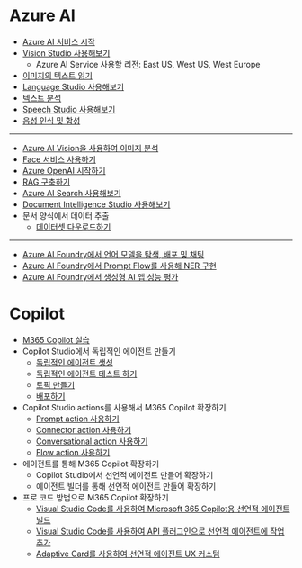 # Azure AI

- [Azure AI 서비스 시작](https://github.com/MicrosoftLearning/mslearn-ai-services/blob/main/Instructions/Exercises/01-use-azure-ai-services.md)
- [Vision Studio 사용해보기](https://github.com/MicrosoftLearning/mslearn-ai-fundamentals/blob/main/Instructions/Labs/03-image-analysis.md)
  - Azure AI Service 사용할 리전: East US, West US, West Europe
- [이미지의 텍스트 읽기](https://github.com/MicrosoftLearning/mslearn-ai-vision/blob/main/Instructions/Exercises/05-ocr.md)
- [Language Studio 사용해보기](https://github.com/MicrosoftLearning/mslearn-ai-fundamentals/blob/main/Instructions/Labs/06-text-analysis.md)
- [텍스트 분석](https://github.com/MicrosoftLearning/mslearn-ai-language/blob/main/Instructions/Exercises/01-analyze-text.md)
- [Speech Studio 사용해보기](https://github.com/MicrosoftLearning/mslearn-ai-fundamentals/blob/main/Instructions/Labs/09-speech.md)
- [음성 인식 및 합성](https://github.com/MicrosoftLearning/mslearn-ai-language/blob/main/Instructions/Exercises/07-speech.md)

---------
- [Azure AI Vision을 사용하여 이미지 분석](https://github.com/MicrosoftLearning/mslearn-ai-vision/blob/main/Instructions/Exercises/01-analyze-images.md)
- [Face 서비스 사용하기](https://github.com/MicrosoftLearning/mslearn-ai-vision/blob/main/Instructions/Exercises/04-face-service.md)
- [Azure OpenAI 시작하기](https://github.com/MicrosoftLearning/mslearn-openai/blob/main/Instructions/Exercises/01-get-started-azure-openai.md)
- [RAG 구축하기](https://github.com/MicrosoftLearning/mslearn-ai-studio/blob/main/Instructions/04-Use-own-data.md)
- [Azure AI Search 사용해보기](https://github.com/MicrosoftLearning/mslearn-ai-fundamentals/blob/main/Instructions/Labs/11-ai-search.md)
- [Document Intelligence Studio 사용해보기](https://github.com/MicrosoftLearning/mslearn-ai-fundamentals/blob/main/Instructions/Labs/10-document-intelligence.md)
- 문서 양식에서 데이터 추출
  - [데이터셋 다운로드하기](https://github.com/SDSTony/msft-link-collection/raw/refs/heads/main/invoice-dataset.zip) 

---------

- [Azure AI Foundry에서 언어 모델을 탐색, 배포 및 채팅](https://github.com/MicrosoftLearning/mslearn-ai-studio/blob/main/Instructions/02-Explore-model-catalog.md)
- [Azure AI Foundry에서 Prompt Flow를 사용해 NER 구현](https://github.com/MicrosoftLearning/mslearn-ai-studio/blob/main/Instructions/03b-Use-prompt-flow-NER.md)
- [Azure AI Foundry에서 생성형 AI 앱 성능 평가](https://github.com/MicrosoftLearning/mslearn-ai-studio/blob/main/Instructions/07-Evaluate-prompt-flow.md)


# Copilot

- [M365 Copilot 실습](https://learn.microsoft.com/ko-kr/training/modules/empower-workforce-copilot-hr/2-create-job-description)
- Copilot Studio에서 독립적인 에이전트 만들기
  - [독립적인 에이전트 생성](https://learn.microsoft.com/en-us/training/modules/plan-first-chatbot-online-workshop/copilot-creation)
  - [독립적인 에이전트 테스트 하기](https://learn.microsoft.com/en-us/training/modules/power-virtual-agents-create-online-workshop/try-conversation)
  - [토픽 만들기](https://learn.microsoft.com/en-us/training/modules/power-virtual-agents-create-online-workshop/create-topic)
  - [배포하기](https://learn.microsoft.com/en-us/training/modules/power-virtual-agents-create-online-workshop/publish-demo)
- Copilot Studio actions를 사용해서 M365 Copilot 확장하기
  - [Prompt action 사용하기](https://github.com/MicrosoftLearning/MS-4009-Extend-Microsoft-Copilot-for-Microsoft-365-with-Copilot-Studio/blob/master/Instructions/Labs/Prompt-actions/Exercise-create-prompt-action.md)
  - [Connector action 사용하기](https://github.com/MicrosoftLearning/MS-4009-Extend-Microsoft-Copilot-for-Microsoft-365-with-Copilot-Studio/blob/master/Instructions/Labs/Connector-actions/Exercise-create-connector-action.md)
  - [Conversational action 사용하기](https://github.com/MicrosoftLearning/MS-4009-Extend-Microsoft-Copilot-for-Microsoft-365-with-Copilot-Studio/blob/master/Instructions/Labs/Conversational-actions/Exercise-create-conversational-action.md)
  - [Flow action 사용하기](https://learn.microsoft.com/en-us/training/modules/build-flows-chatbot-online-workshop/exercise-build-flow)
- 에이전트를 통해 M365 Copilot 확장하기
  - Copilot Studio에서 선언적 에이전트 만들어 확장하기
  - 에이전트 빌더를 통해 선언적 에이전트 만들어 확장하기
- 프로 코드 방법으로 M365 Copilot 확장하기
  - [Visual Studio Code를 사용하여 Microsoft 365 Copilot용 선언적 에이전트 빌드](https://github.com/MicrosoftLearning/MS-4010-Build-Plugins-Connectors-Microsoft-Copilot-M365/blob/main/Instructions/Labs/LAB_01/1-introduction.md)
  - [Visual Studio Code를 사용하여 API 플러그인으로 선언적 에이전트에 작업 추가](https://github.com/MicrosoftLearning/MS-4010-Build-Plugins-Connectors-Microsoft-Copilot-M365/blob/main/Instructions/Labs/LAB_02/1-introduction.md)
  - [Adaptive Card를 사용하여 선언적 에이전트 UX 커스텀](https://github.com/MicrosoftLearning/MS-4010-Build-Plugins-Connectors-Microsoft-Copilot-M365/blob/main/Instructions/Labs/LAB_03/1-introduction.md)
